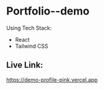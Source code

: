 # Portfolio--demo
Using Tech Stack:
- React
- Tailwind CSS

## Live Link: 
https://demo-profile-pink.vercel.app
